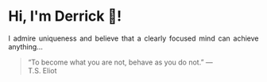 # Hi, I'm Derrick 👋!
<p align="justify">I admire uniqueness and believe that a clearly focused mind can achieve anything...</p> 
<!-- #quote-start -->
<blockquote>&ldquo;To become what you are not, behave as you do not.&rdquo; &mdash; <footer>T.S. Eliot</footer></blockquote>
<!-- #quote-end -->
